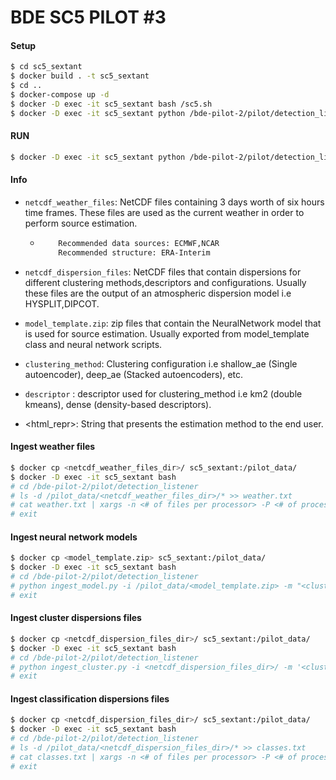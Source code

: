 # BDE SC5 PILOT #3

#### Setup
```sh
$ cd sc5_sextant
$ docker build . -t sc5_sextant
$ cd ..
$ docker-compose up -d
$ docker -D exec -it sc5_sextant bash /sc5.sh
$ docker -D exec -it sc5_sextant python /bde-pilot-2/pilot/detection_listener/dfs_init.py
```

#### RUN
```sh
$ docker -D exec -it sc5_sextant python /bde-pilot-2/pilot/detection_listener/listener.py
```

#### Info
- ```netcdf_weather_files```: NetCDF files containing 3 days worth of six hours time frames. These files are used as the current weather in order to perform source estimation.
  - ```sh
        Recommended data sources: ECMWF,NCAR
        Recommended structure: ERA-Interim
    ```
- ```netcdf_dispersion_files```: NetCDF files that contain dispersions for different clustering methods,descriptors and configurations. Usually these files are the output of an atmospheric dispersion model i.e HYSPLIT,DIPCOT.

- ```model_template.zip```: zip files that contain the NeuralNetwork model that is used for source estimation. Usually exported from model_template class and neural network scripts.

- ```clustering_method```: Clustering configuration i.e shallow_ae (Single autoencoder), deep_ae (Stacked autoencoders), etc.

- ```descriptor``` : descriptor used for clustering_method i.e km2 (double kmeans), dense (density-based descriptors).

- <html_repr>: String that presents the estimation method to the end user.

#### Ingest weather files
```sh
$ docker cp <netcdf_weather_files_dir>/ sc5_sextant:/pilot_data/
$ docker -D exec -it sc5_sextant bash
# cd /bde-pilot-2/pilot/detection_listener
# ls -d /pilot_data/<netcdf_weather_files_dir>/* >> weather.txt
# cat weather.txt | xargs -n <# of files per processor> -P <# of processors> python ingest_weather.py
# exit
```
#### Ingest neural network models
```sh
$ docker cp <model_template.zip> sc5_sextant:/pilot_data/
$ docker -D exec -it sc5_sextant bash
# cd /bde-pilot-2/pilot/detection_listener
# python ingest_model.py -i /pilot_data/<model_template.zip> -m "<clustering/classification method>" -ht "<html_repr>"
# exit
```

#### Ingest cluster dispersions files
```sh
$ docker cp <netcdf_dispersion_files_dir>/ sc5_sextant:/pilot_data/
$ docker -D exec -it sc5_sextant bash
# cd /bde-pilot-2/pilot/detection_listener
# python ingest_cluster.py -i <netcdf_dispersion_files_dir>/ -m '<clustering_method>' -d '<descriptor>' -hp <hdfs_path>
# exit
```

#### Ingest classification dispersions files
```sh
$ docker cp <netcdf_dispersion_files_dir>/ sc5_sextant:/pilot_data/
$ docker -D exec -it sc5_sextant bash
# cd /bde-pilot-2/pilot/detection_listener
# ls -d /pilot_data/<netcdf_dispersion_files_dir>/* >> classes.txt
# cat classes.txt | xargs -n <# of files per processor> -P <# of processors> python ingest_class.py
# exit
```
